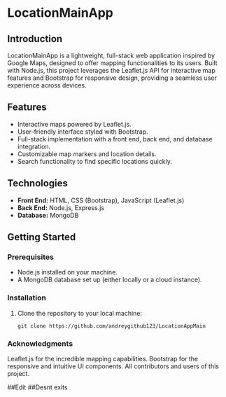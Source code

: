 # LocationMainApp

## Introduction
LocationMainApp is a lightweight, full-stack web application inspired by Google Maps, designed to offer mapping functionalities to its users. Built with Node.js, this project leverages the Leaflet.js API for interactive map features and Bootstrap for responsive design, providing a seamless user experience across devices.

## Features
- Interactive maps powered by Leaflet.js.
- User-friendly interface styled with Bootstrap.
- Full-stack implementation with a front end, back end, and database integration.
- Customizable map markers and location details.
- Search functionality to find specific locations quickly.

## Technologies
- **Front End:** HTML, CSS (Bootstrap), JavaScript (Leaflet.js)
- **Back End:** Node.js, Express.js
- **Database:** MongoDB 

## Getting Started

### Prerequisites
- Node.js installed on your machine.
- A MongoDB database set up (either locally or a cloud instance).

### Installation
1. Clone the repository to your local machine:
   ```shell
   git clone https://github.com/andreygithub123/LocationAppMain

### Acknowledgments
Leaflet.js for the incredible mapping capabilities.
Bootstrap for the responsive and intuitive UI components.
All contributors and users of this project.

##Edit 
##Desnt exits

